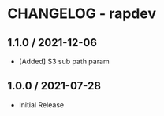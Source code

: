 # CHANGELOG - rapdev

## 1.1.0 / 2021-12-06
 * [Added] S3 sub path param

## 1.0.0 / 2021-07-28
 * Initial Release

